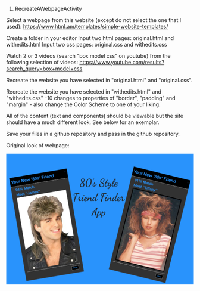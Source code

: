 1. RecreateAWebpageActivity

Select a webpage from this website (except do not select the one that I used): https://www.html.am/templates/simple-website-templates/

Create a folder in your editor
Input two html pages: original.html and withedits.html
Input two css pages: original.css and withedits.css

Watch 2 or 3 videos (search "box model css" on youtube) from the following selection of videos:
https://www.youtube.com/results?search_query=box+model+css

Recreate the website you have selected in "original.html" and "original.css".

Recreate the website you have selected in "withedits.html" and "withedits.css" -10 changes to properties of "border", "padding" and "margin" - also change the Color Scheme to one of your liking. 

All of the content (text and components) should be viewable but the site should have a much different look. See below for an exemplar. 

Save your files in a github repository and pass in the github repository. 

Original look of webpage: 

![alt text][logo]

[logo]: https://github.com/mattkrebs1974/FriendFinder/blob/master/friendfinder%20copy.png


